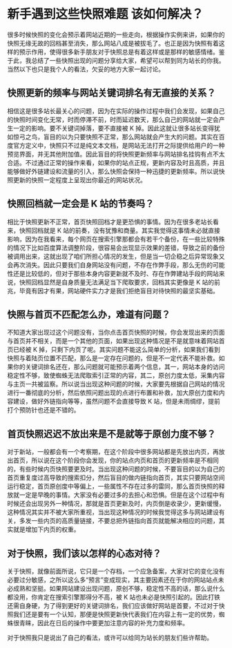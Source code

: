 # 新手遇到这些快照难题 该如何解决？

很多时候快照的变化会预示着网站近期的一些走向，根据操作实例来讲，如果你的快照无缘无故的回档甚至消失，那么网站八成是被拔毛了。也正是因为快照有着这样的预示作用，使得很多新手朋友对于快照总是有着这样或是那样的敏感情绪。鉴于此，我总结了一些快照出现的问题分享给大家，希望可以帮到同为站长的你我。当然以下也只是我个人的看法，欠妥的地方大家一起讨论。

## 快照更新的频率与网站关键词排名有无直接的关系？

相信这是很多站长最关心的问题，因为在实际的操作过程中我们会发现，如果自己的快照时间变化无常，时而停滞不前，时而延迟数天，那么自己的网站就一定会产生一定的影响。要不关键词掉落，要不直接被 K 掉。因此这就让很多站长变得犹如惊弓之鸟，盲目的以为只要快照不正常，那么网站就会产生大的问题。其实在百度官方定义中，快照只不过是纯文本文档，是网站无法打开之际提供给用户的一种预览界面，并无其他附加值。因此盲目的将快照更新频率与网站排名挂钩有点不太合适。不过通过正常的操作来看，如果你的站点正规，更新内容及时且高质，并且能够做好外链建设和流量的引入，那么快照会保持一种迅捷的更新频率。所以说快照更新的快照一定程度上呈现出你最近的网站状况。

## 快照回档就一定会是 K 站的节奏吗？　

相比于快照更新不正常，首页快照回档才是更恐惧的事情。因为在很多老站长看来，快照回档就是 K 站的前奏，没有犹豫和商量。其实我觉得这事情未必就直接影响，因为在我看来，每个网页在搜索引擎那都会有若干个备份，在一些比较特殊的情况下比如百度算法调整阶段，很容易会出现显示效果的差错，导致之前的备份被调用出来，这就出现了咱们所担心情况的发生，但是当一切企稳之后异常现象又会再次消失。因此只要我们自身网站没有问题，不存在作弊手段，那么无伤的可能性还是比较低的，但对于那些本身内容更新就不及时、存在作弊建站手段的网站来说，快照回档显然是自身质量无法满足当下爬取要求，回档其实更像是 K 站的前兆，毕竟有因才有果，网站硬件实力才是我们拒绝盲目对待快照的最坚实基础。

## 快照与首页不匹配怎么办，难道有问题？

不知道大家出现过这个问题没有，当你点击首页快照的时候，你会发现出来的页面与首页并不相关，而是一个其他的页面，如果出现这种情况是不是就意味着网站首页已经被 K 掉，只剩下内页了呢。其实问题不能这么简单的分析，如果我们看到快照与着陆页位置不匹配，那么是一定存在问题的，但是不一定代表不能补救。如果你的关键词排名还在，那么问题就可能预示着两个信息，其一，网站本身的访问稳定性不够，致使蜘蛛无法爬取索引正常的内容，其二，原创力度太低，采集内容与主页一共被监察。所以说当出现这种问题的时候，大家要先根据自己网站的情况进行一番彻底的分析，然后依照问题出现的点进行布置和补救，加大原创力度和内容建设，做好外链指向等等，虽然问题不会直接导致 K 站，但是未雨绸缪，提前打个预防针也还是不错的。

## 首页快照迟迟不放出来是不是就等于原创力度不够？

对于新站，一般都会有一个考察期，在这个阶段中很多网站都是先放出内页，再放出首页，所以说在这个阶段你会发现，你的站点内页和首页的更新频率是不相同的，有些时候内页快照要更及时。当出现这种问题的时候，不要盲目的以为自己的首页重复度过高导致的搜索扣分，然后盲目的做内链指向首页，其实只要网站空间运行稳定，首页原创度中等偏上，一些属性不存在过多的雷同，那么首页快照的释放就一定是早晚的事情。大家没有必要过多的去担心和恐惧。但是在这个过程中有时候还会出现另外一种情况，那就是首页更新及时，内页倒是收录少，更新缓慢，这种情况其实并不被大家所重视，当出现这种情况的时候我觉得这多与网站建设有关，多发一些内页的高质量链接，不要总把外链指向首页就能解决相应的问题，其实就是增加下内页的权重。

## 对于快照，我们该以怎样的心态对待？

关于快照，就像前面所说，它只是一个存档，一个应急备案，大家对它的变化没有必要过分敏感，之所以这么多“预言”变成现实，其主要因素还在于你的网站站点未必成熟和坚挺。如果网站建设出现问题，原创不够，稳定性不高的话，那么说什么都没用，你肯定在搜索引擎那得分不高，被 K 站也未必是快照引起的。因此打铁还需自身硬，为了得到更好的关键词排名，我们应该做好网站是首要，不过对于快照我们还是要有一个认知，那便是快照更新快代表我们在内容上有一定的优势，蜘蛛很青睐，因此在日后的操作中要更加注意内容的补充力度和频率。

对于快照我只是说出了自己的看法，或许可以给同为站长的朋友们些许帮助。